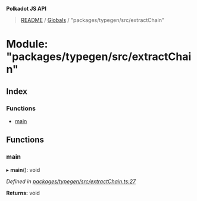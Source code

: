 **Polkadot JS API**

> [README](../README.md) / [Globals](../globals.md) / "packages/typegen/src/extractChain"

# Module: "packages/typegen/src/extractChain"

## Index

### Functions

* [main](_packages_typegen_src_extractchain_.md#main)

## Functions

### main

▸ **main**(): void

*Defined in [packages/typegen/src/extractChain.ts:27](https://github.com/polkadot-js/api/blob/d20228788/packages/typegen/src/extractChain.ts#L27)*

**Returns:** void
